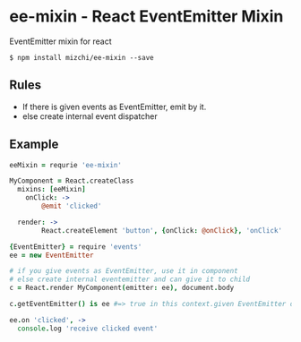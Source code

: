 # ee-mixin - React EventEmitter Mixin

EventEmitter mixin for react

```
$ npm install mizchi/ee-mixin --save
```

## Rules

- If there is given events as EventEmitter, emit by it.
- else create internal event dispatcher

## Example

```coffee
eeMixin = requrie 'ee-mixin'

MyComponent = React.createClass
  mixins: [eeMixin]
	onClick: ->
		@emit 'clicked'

  render: ->
		React.createElement 'button', {onClick: @onClick}, 'onClick'

{EventEmitter} = require 'events'
ee = new EventEmitter

# if you give events as EventEmitter, use it in component
# else create internal eventemitter and can give it to child 
c = React.render MyComponent(emitter: ee), document.body

c.getEventEmitter() is ee #=> true in this context.given EventEmitter or global EventEmitter

ee.on 'clicked', ->
  console.log 'receive clicked event'
```

